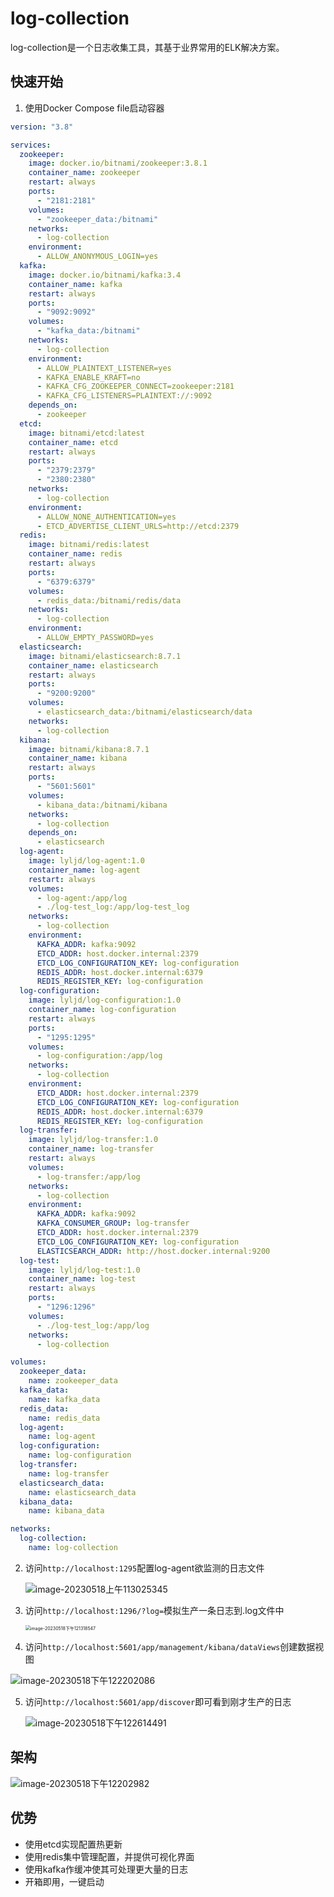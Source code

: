 # log-collection

log-collection是一个日志收集工具，其基于业界常用的ELK解决方案。

## 快速开始

1. 使用Docker Compose file启动容器

```yaml
version: "3.8"

services:
  zookeeper:
    image: docker.io/bitnami/zookeeper:3.8.1
    container_name: zookeeper
    restart: always
    ports:
      - "2181:2181"
    volumes:
      - "zookeeper_data:/bitnami"
    networks:
      - log-collection
    environment:
      - ALLOW_ANONYMOUS_LOGIN=yes
  kafka:
    image: docker.io/bitnami/kafka:3.4
    container_name: kafka
    restart: always
    ports:
      - "9092:9092"
    volumes:
      - "kafka_data:/bitnami"
    networks:
      - log-collection
    environment:
      - ALLOW_PLAINTEXT_LISTENER=yes
      - KAFKA_ENABLE_KRAFT=no
      - KAFKA_CFG_ZOOKEEPER_CONNECT=zookeeper:2181
      - KAFKA_CFG_LISTENERS=PLAINTEXT://:9092
    depends_on:
      - zookeeper
  etcd:
    image: bitnami/etcd:latest
    container_name: etcd
    restart: always
    ports:
      - "2379:2379"
      - "2380:2380"
    networks:
      - log-collection
    environment:
      - ALLOW_NONE_AUTHENTICATION=yes
      - ETCD_ADVERTISE_CLIENT_URLS=http://etcd:2379
  redis:
    image: bitnami/redis:latest
    container_name: redis
    restart: always
    ports:
      - "6379:6379"
    volumes:
      - redis_data:/bitnami/redis/data
    networks:
      - log-collection
    environment:
      - ALLOW_EMPTY_PASSWORD=yes
  elasticsearch:
    image: bitnami/elasticsearch:8.7.1
    container_name: elasticsearch
    restart: always
    ports:
      - "9200:9200"
    volumes:
      - elasticsearch_data:/bitnami/elasticsearch/data
    networks:
      - log-collection
  kibana:
    image: bitnami/kibana:8.7.1
    container_name: kibana
    restart: always
    ports:
      - "5601:5601"
    volumes:
      - kibana_data:/bitnami/kibana
    networks:
      - log-collection
    depends_on:
      - elasticsearch
  log-agent:
    image: lyljd/log-agent:1.0
    container_name: log-agent
    restart: always
    volumes:
      - log-agent:/app/log
      - ./log-test_log:/app/log-test_log
    networks:
      - log-collection
    environment:
      KAFKA_ADDR: kafka:9092
      ETCD_ADDR: host.docker.internal:2379
      ETCD_LOG_CONFIGURATION_KEY: log-configuration
      REDIS_ADDR: host.docker.internal:6379
      REDIS_REGISTER_KEY: log-configuration
  log-configuration:
    image: lyljd/log-configuration:1.0
    container_name: log-configuration
    restart: always
    ports:
      - "1295:1295"
    volumes:
      - log-configuration:/app/log
    networks:
      - log-collection
    environment:
      ETCD_ADDR: host.docker.internal:2379
      ETCD_LOG_CONFIGURATION_KEY: log-configuration
      REDIS_ADDR: host.docker.internal:6379
      REDIS_REGISTER_KEY: log-configuration
  log-transfer:
    image: lyljd/log-transfer:1.0
    container_name: log-transfer
    restart: always
    volumes:
      - log-transfer:/app/log
    networks:
      - log-collection
    environment:
      KAFKA_ADDR: kafka:9092
      KAFKA_CONSUMER_GROUP: log-transfer
      ETCD_ADDR: host.docker.internal:2379
      ETCD_LOG_CONFIGURATION_KEY: log-configuration
      ELASTICSEARCH_ADDR: http://host.docker.internal:9200
  log-test:
    image: lyljd/log-test:1.0
    container_name: log-test
    restart: always
    ports:
      - "1296:1296"
    volumes:
      - ./log-test_log:/app/log
    networks:
      - log-collection

volumes:
  zookeeper_data:
    name: zookeeper_data
  kafka_data:
    name: kafka_data
  redis_data:
    name: redis_data
  log-agent:
    name: log-agent
  log-configuration:
    name: log-configuration
  log-transfer:
    name: log-transfer
  elasticsearch_data:
    name: elasticsearch_data
  kibana_data:
    name: kibana_data

networks:
  log-collection:
    name: log-collection
```

2. 访问`http://localhost:1295`配置log-agent欲监测的日志文件

   ![image-20230518上午113025345](README.assets/image-20230518上午113025345.png)

3. 访问`http://localhost:1296/?log=`模拟生产一条日志到.log文件中

   <img src="README.assets/image-20230518下午121318547.png" alt="image-20230518下午121318547" style="zoom:50%;" />

4. 访问`http://localhost:5601/app/management/kibana/dataViews`创建数据视图

![image-20230518下午122202086](README.assets/image-20230518下午122202086.png)

5. 访问`http://localhost:5601/app/discover`即可看到刚才生产的日志

   ![image-20230518下午122614491](README.assets/image-20230518下午122614491.png)

## 架构

![image-20230518下午12202982](README.assets/image-20230518下午12202982.png)

## 优势

- 使用etcd实现配置热更新
- 使用redis集中管理配置，并提供可视化界面
- 使用kafka作缓冲使其可处理更大量的日志
- 开箱即用，一键启动
